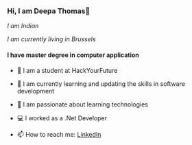 ### Hi, I am Deepa Thomas👋

*I am Indian* 

*I am currently living in Brussels*

#### I have master degree in computer application

- 🔭 I am a student at HackYourFuture
- 🌱 I am currently learning and updating the skills in software development
- 👯 I am passionate about learning technologies
- :computer: I worked as a .Net Developer   


- 📫 How to reach me: [LinkedIn](https://www.linkedin.com/in/deepa-thomas-8b1aa670/)
